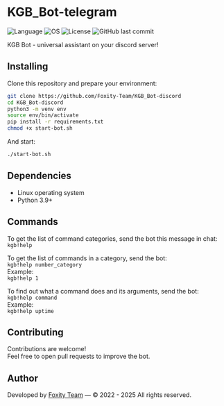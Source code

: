 # KGB_Bot-telegram

![Language](https://img.shields.io/badge/language%20-%20Python-blue)
![OS](https://img.shields.io/badge/OS-linux-blue)
![License](https://img.shields.io/github/license/Foxity-Team/KGB_Bot-discord)
![GitHub last commit](https://img.shields.io/github/last-commit/Foxity-Team/KGB_Bot-discord)</br>

KGB Bot - universal assistant on your discord server!</br>


## Installing
Clone this repository and prepare your environment:

```bash
git clone https://github.com/Foxity-Team/KGB_Bot-discord
cd KGB_Bot-discord
python3 -m venv env
source env/bin/activate
pip install -r requirements.txt
chmod +x start-bot.sh
```

And start:

```bash
./start-bot.sh
```


## Dependencies

- Linux operating system
- Python 3.9+


## Commands

To get the list of command categories, send the bot this message in chat:</br>
`kgb!help`

To get the list of commands in a category, send the bot:</br>
`kgb!help number_category`</br>
Example:</br>
`kgb!help 1`

To find out what a command does and its arguments, send the bot:</br>
`kgb!help command`</br>
Example:</br>
`kgb!help uptime`


## Contributing

Contributions are welcome!</br>
Feel free to open pull requests to improve the bot.


## Author

Developed by [Foxity Team](https://github.com/Foxity-Team) — © 2022 - 2025 All rights reserved.

